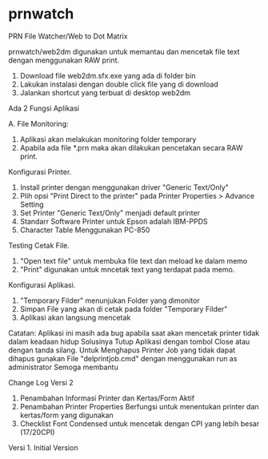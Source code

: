 # prnwatch
PRN File Watcher/Web to Dot Matrix

prnwatch/web2dm digunakan untuk memantau dan mencetak file text dengan menggunakan RAW print.

1. Download file web2dm.sfx.exe yang ada di folder bin
2. Lakukan instalasi dengan double click file yang di download
3. Jalankan shortcut yang terbuat di desktop web2dm 

Ada 2 Fungsi Aplikasi

A. File Monitoring:

1. Aplikasi akan melakukan monitoring folder temporary 
2. Apabila ada file *.prn maka akan dilakukan pencetakan secara RAW print.

Konfigurasi Printer.

1. Install printer dengan menggunakan driver "Generic Text/Only"
2. Plih opsi "Print Direct to the printer" pada Printer Properties > Advance Setting
3. Set Printer "Generic Text/Only" menjadi default printer
4. Standarr Software Printer untuk Epson adalah IBM-PPDS
5. Character Table Menggunakan PC-850

Testing Cetak File.
1. "Open text file" untuk membuka file text dan meload ke dalam memo
2. "Print" digunakan untuk mncetak text yang terdapat pada memo.
 
Konfigurasi Aplikasi.

1. "Temporary Filder" menunjukan Folder yang dimonitor
2. Simpan File yang akan di cetak pada folder "Temporary Filder"
3. Aplikasi akan langsung mencetak 

Catatan:
Aplikasi ini masih ada bug apabila saat akan mencetak printer tidak dalam keadaan hidup
Solusinya Tutup Aplikasi dengan tombol Close atau dengan tanda silang.
Untuk Menghapus Printer Job yang tidak dapat dihapus gunakan File "delprintjob.cmd" dengan menggunakan run as administrator
Semoga membantu

Change Log
Versi 2
1. Penambahan Informasi Printer dan Kertas/Form Aktif
2. Penambahan Printer Properties 
   Berfungsi untuk menentukan printer dan kertas/form yang digunakan
3. Checklist Font Condensed untuk mencetak dengan CPI yang lebih besar (17/20CPI) 

Versi 1.
Initial Version
